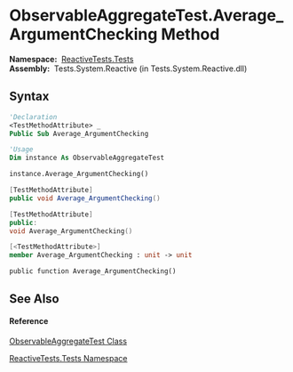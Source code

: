 # ObservableAggregateTest.Average\_ArgumentChecking Method

**Namespace:**  [ReactiveTests.Tests](ReactiveTests.Tests\ReactiveTests.Tests.md)  
**Assembly:**  Tests.System.Reactive (in Tests.System.Reactive.dll)

## Syntax

```vb
'Declaration
<TestMethodAttribute> _
Public Sub Average_ArgumentChecking
```

```vb
'Usage
Dim instance As ObservableAggregateTest

instance.Average_ArgumentChecking()
```

```csharp
[TestMethodAttribute]
public void Average_ArgumentChecking()
```

```c++
[TestMethodAttribute]
public:
void Average_ArgumentChecking()
```

```fsharp
[<TestMethodAttribute>]
member Average_ArgumentChecking : unit -> unit 
```

```jscript
public function Average_ArgumentChecking()
```

## See Also

#### Reference

[ObservableAggregateTest Class](ObservableAggregateTest\ObservableAggregateTest.md)

[ReactiveTests.Tests Namespace](ReactiveTests.Tests\ReactiveTests.Tests.md)




